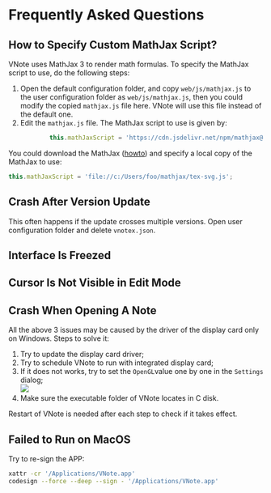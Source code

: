 # Frequently Asked Questions
## How to Specify Custom MathJax Script?
VNote uses MathJax 3 to render math formulas. To specify the MathJax script to use, do the following steps:

1. Open the default configuration folder, and copy `web/js/mathjax.js` to the user configuration folder as `web/js/mathjax.js`, then you could modify the copied `mathjax.js` file here. VNote will use this file instead of the default one.
2. Edit the `mathjax.js` file. The MathJax script to use is given by:
    ```js
            this.mathJaxScript = 'https://cdn.jsdelivr.net/npm/mathjax@3/es5/tex-svg.js';
    ```

You could download the MathJax ([howto](https://docs.mathjax.org/en/latest/web/hosting.html)) and specify a local copy of the MathJax to use:

```js
this.mathJaxScript = 'file://c:/Users/foo/mathjax/tex-svg.js';
```

## Crash After Version Update
This often happens if the update crosses multiple versions. Open user configuration folder and delete `vnotex.json`.

## Interface Is Freezed
## Cursor Is Not Visible in Edit Mode
## Crash When Opening A Note
All the above 3 issues may be caused by the driver of the display card only on Windows. Steps to solve it:

1. Try to update the display card driver;
2. Try to schedule VNote to run with integrated display card;
3. If it does not works, try to set the `OpenGL`value one by one in the `Settings` dialog;  
![](vx_images/2626403110753.png)
4. Make sure the executable folder of VNote locates in C disk.

Restart of VNote is needed after each step to check if it takes effect.

## Failed to Run on MacOS
Try to re-sign the APP:

```bash
xattr -cr '/Applications/VNote.app'
codesign --force --deep --sign - '/Applications/VNote.app'
```

